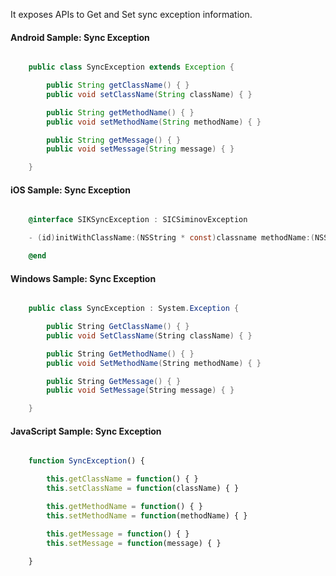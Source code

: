 It exposes APIs to Get and Set sync exception information.

#### Android Sample: Sync Exception

```java

    public class SyncException extends Exception {

        public String getClassName() { }
        public void setClassName(String className) { }

        public String getMethodName() { }
        public void setMethodName(String methodName) { }

        public String getMessage() { }
        public void setMessage(String message) { }

    }

```

#### iOS Sample: Sync Exception

```objective-c

    @interface SIKSyncException : SICSiminovException

    - (id)initWithClassName:(NSString * const)classname methodName:(NSString * const)methodname message:(NSString * const)exceptionmessage;

    @end

```

#### Windows Sample: Sync Exception

```c#

    public class SyncException : System.Exception {

        public String GetClassName() { }
        public void SetClassName(String className) { }

        public String GetMethodName() { }
        public void SetMethodName(String methodName) { }

        public String GetMessage() { }
        public void SetMessage(String message) { }

    }

```

#### JavaScript Sample: Sync Exception

```javascript

    function SyncException() {

        this.getClassName = function() { }
        this.setClassName = function(className) { }

        this.getMethodName = function() { }
        this.setMethodName = function(methodName) { }

        this.getMessage = function() { }
        this.setMessage = function(message) { }

    }

```
